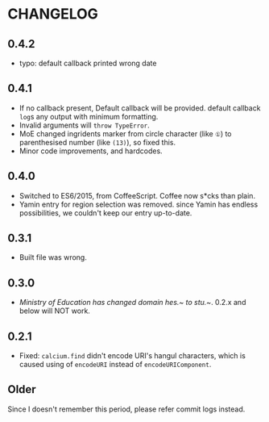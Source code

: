 # CHANGELOG

## 0.4.2

* typo: default callback printed wrong date

## 0.4.1

* If no callback present, Default callback will be provided.
  default callback `log`s any output with minimum formatting.
* Invalid arguments will `throw TypeError`.
* MoE changed ingridents marker from circle character (like `①`) to
  parenthesised number (like `(13)`), so fixed this.
* Minor code improvements, and hardcodes.

## 0.4.0

* Switched to ES6/2015, from CoffeeScript. Coffee now s*cks than plain.
* Yamin entry for region selection was removed. since Yamin has endless
  possibilities, we couldn't keep our entry up-to-date.

## 0.3.1

* Built file was wrong.

## 0.3.0

* *Ministry of Education has changed domain hes.~ to stu.~*. 0.2.x and below will
  NOT work.

## 0.2.1

* Fixed: `calcium.find` didn't encode URI's hangul characters, which is caused
  using of `encodeURI` instead of `encodeURIComponent`.

## Older

Since I doesn't remember this period, please refer commit logs instead.
